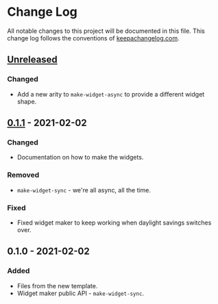 # Change Log
All notable changes to this project will be documented in this file. This change log follows the conventions of [keepachangelog.com](http://keepachangelog.com/).

## [Unreleased]
### Changed
- Add a new arity to `make-widget-async` to provide a different widget shape.

## [0.1.1] - 2021-02-02
### Changed
- Documentation on how to make the widgets.

### Removed
- `make-widget-sync` - we're all async, all the time.

### Fixed
- Fixed widget maker to keep working when daylight savings switches over.

## 0.1.0 - 2021-02-02
### Added
- Files from the new template.
- Widget maker public API - `make-widget-sync`.

[Unreleased]: https://github.com/your-name/aoc16/compare/0.1.1...HEAD
[0.1.1]: https://github.com/your-name/aoc16/compare/0.1.0...0.1.1
